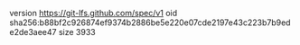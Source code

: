 version https://git-lfs.github.com/spec/v1
oid sha256:b88bf2c926874ef9374b2886be5e220e07cde2197e43c223b7b9ede2de3aee47
size 3933
